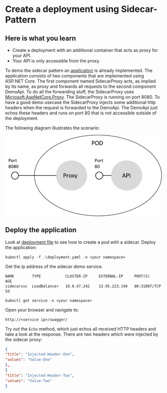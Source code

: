 # Create a deployment using Sidecar-Pattern

## Here is what you learn

- Create a deployment with an additional container that acts as proxy for your API.
- Your API is only accessible from the proxy.

To demo the sidecar pattern an [application](src/sidecar/src) is already implemented. The application consists of two components that are implemented using ASP.NET Core.
The first component named SidecarProxy acts, as implied by its name, as proxy and forwards all requests to the second component DemoApi. To do all the forwarding stuff, the SidecarProxy uses [Microsoft.AspNetCore.Proxy](https://github.com/aspnet/Proxy). The SidecarProxy is running on port 8080.
To have a good demo usecase the SidecarProxy injects some additional http headers when the request is forwarded to the DemoApi.
The DemoApi just echos these headers and runs on port 80 that is not accessible outside of the deployment.

The following diagram illustrates the scenario:

![alt-text](img/sidecar-demo-overview.png)

## Deploy the application

Look at [deployment file](hints/yaml/challenge-sidecar/deployment.yaml) to see how to create a pod with a sidecar.
Deploy the application:

```
kubectl apply -f .\deployment.yaml -n <your namespace>
```

Get the ip address of the sidecar demo service.

```
NAME        TYPE           CLUSTER-IP     EXTERNAL-IP     PORT(S)        AGE
sidecarsvc  LoadBalancer   10.0.47.242    13.95.223.194   80:31007/TCP   5d
```

```Shell
kubectl get service -n <your namespace>
```

Open your browser and navigate to:

```
http://<service ip>/swagger/
```

Try out the `Echo` method, which just echos all received HTTP headers and take a look at the response.
There are two headers which were injected by the sidecar proxy:

```JSON
{
"title": "Injected-Header-One",
"values": "Value-One"
},
{
"title": "Injected-Header-Two",
"values": "Value-Two"
}
```
